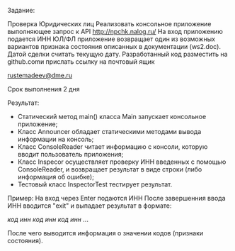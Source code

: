 Задание: 

Проверка Юридических лиц 
Реализовать консольное приложение выполняющее запрос к API http://npchk.nalog.ru/
 На вход приложению подается ИНН  ЮЛ/ФЛ приложение возвращает один из возможных вариантов признака состояния описанных в документации (ws2.doc).  
Датой сделки считать текущую дату.
Разработанный код разместить на github.comи прислать ссылку на почтовый ящик 

rustemadeev@dme.ru

Срок выполнения 2 дня


Результат:
- Статический метод main() класса Main запускает консольное приложение;
- Класс Announcer обладает статическими методами вывода информации на консоль;
- Класс ConsoleReader читает информацию с консоли, которую вводит пользователь приложения;
- Класс Inspecor осуществляет проверку ИНН введенных с помощью ConsoleReader, и возвращает результат в виде строки (либо информация об ошибке);
- Тестовый класс InspectorTest тестирует результат.

Пример:
На вход через Enter подаются ИНН
После завершенния ввода ИНН вводится "exit" и выпадает результат в формате:

*код* *инн*
*код* *инн*
*код* *инн*
...

После чего выводится информация о значении кодов (признаки состояния).
